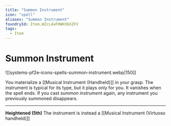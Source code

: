 ```yaml
---
title: "Summon Instrument"
icon: "spell"
aliases: "Summon Instrument"
foundryId: Item.WZcL4aF0WH36XZFV
tags:
  - Item
---
```


# Summon Instrument
![[systems-pf2e-icons-spells-summon-instrument.webp|150]]

You materialize a [[Musical Instrument (Handheld)]] in your grasp. The instrument is typical for its type, but it plays only for you. It vanishes when the spell ends. If you cast _summon instrument_ again, any instrument you previously summoned disappears.

* * *

**Heightened (5th)** The instrument is instead a [[Musical Instrument (Virtuoso handheld)]]
